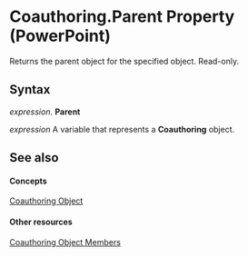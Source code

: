 
# Coauthoring.Parent Property (PowerPoint)

Returns the parent object for the specified object. Read-only.


## Syntax

 _expression_. **Parent**

 _expression_ A variable that represents a **Coauthoring** object.


## See also


#### Concepts


[Coauthoring Object](ae31f38c-0511-8ca9-ab99-f0f009eb07ea.md)
#### Other resources


[Coauthoring Object Members](bad697c4-326a-ffe9-874b-f77bd8408a87.md)

